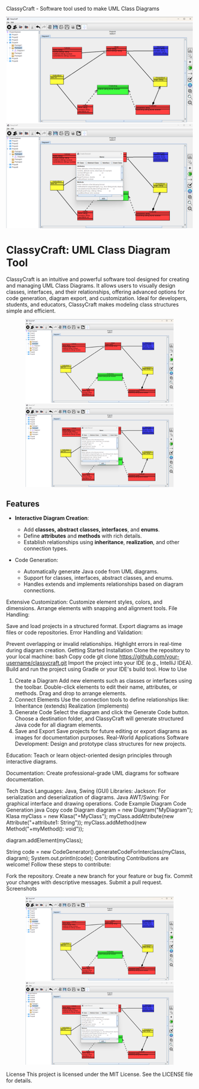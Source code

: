 ClassyCraft - Software tool used to make UML Class Diagrams

![Image 1](src/main/resources/image_1.png)
![Image 2](src/main/resources/image_2.png)

# ClassyCraft: UML Class Diagram Tool  

ClassyCraft is an intuitive and powerful software tool designed for creating and managing UML Class Diagrams. It allows users to visually design classes, interfaces, and their relationships, offering advanced options for code generation, diagram export, and customization. Ideal for developers, students, and educators, ClassyCraft makes modeling class structures simple and efficient.

<p align="center"> 
  <img src="src/main/resources/image_1.png" alt="ClassyCraft Interface" width="400" />
  <img src="src/main/resources/image_2.png" alt="Class Diagram Example" width="400" /> 
</p>

## Features
- **Interactive Diagram Creation**:  
  - Add **classes, abstract classes, interfaces**, and **enums**.
  - Define **attributes** and **methods** with rich details.
  - Establish relationships using **inheritance**, **realization**, and other connection types.

- Code Generation:
  - Automatically generate Java code from UML diagrams.
  - Support for classes, interfaces, abstract classes, and enums.
  - Handles extends and implements relationships based on diagram connections.

Extensive Customization:
Customize element styles, colors, and dimensions.
Arrange elements with snapping and alignment tools.
File Handling:

Save and load projects in a structured format.
Export diagrams as image files or code repositories.
Error Handling and Validation:

Prevent overlapping or invalid relationships.
Highlight errors in real-time during diagram creation.
Getting Started
Installation
Clone the repository to your local machine:
bash
Copy code
git clone https://github.com/your-username/classycraft.git
Import the project into your IDE (e.g., IntelliJ IDEA).
Build and run the project using Gradle or your IDE's build tool.
How to Use
1. Create a Diagram
Add new elements such as classes or interfaces using the toolbar.
Double-click elements to edit their name, attributes, or methods.
Drag and drop to arrange elements.
2. Connect Elements
Use the connection tools to define relationships like:
Inheritance (extends)
Realization (implements)
3. Generate Code
Select the diagram and click the Generate Code button.
Choose a destination folder, and ClassyCraft will generate structured Java code for all diagram elements.
4. Save and Export
Save projects for future editing or export diagrams as images for documentation purposes.
Real-World Applications
Software Development:
Design and prototype class structures for new projects.

Education:
Teach or learn object-oriented design principles through interactive diagrams.

Documentation:
Create professional-grade UML diagrams for software documentation.

Tech Stack
Languages: Java, Swing (GUI)
Libraries:
Jackson: For serialization and deserialization of diagrams.
Java AWT/Swing: For graphical interface and drawing operations.
Code Example
Diagram Code Generation
java
Copy code
Diagram diagram = new Diagram("MyDiagram");
Klasa myClass = new Klasa("+MyClass");
myClass.addAttribute(new Attribute("+attribute1: String"));
myClass.addMethod(new Method("+myMethod(): void"));

diagram.addElement(myClass);

String code = new CodeGenerator().generateCodeForInterclass(myClass, diagram);
System.out.println(code);
Contributing
Contributions are welcome! Follow these steps to contribute:

Fork the repository.
Create a new branch for your feature or bug fix.
Commit your changes with descriptive messages.
Submit a pull request.
Screenshots
<p align="center"> <img src="src/main/resources/image_1.png" alt="Main Interface" width="400" /> <img src="src/main/resources/image_2.png" alt="Diagram Example" width="400" /> </p>
License
This project is licensed under the MIT License. See the LICENSE file for details.
